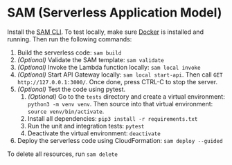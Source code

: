 # SAM (Serverless Application Model)

Install the [SAM CLI](https://docs.aws.amazon.com/serverless-application-model/latest/developerguide/install-sam-cli.html). To test locally, make sure [Docker](https://docs.docker.com/get-docker/) is installed and running. Then run the following commands:

1. Build the serverless code: `sam build`
2. _(Optional)_ Validate the SAM template: `sam validate`
3. _(Optional)_ Invoke the Lambda function locally: `sam local invoke`
4. _(Optional)_ Start API Gateway locally: `sam local start-api`. Then call `GET http://127.0.0.1:3000/`. Once done, press CTRL-C to stop the server.
5. _(Optional)_ Test the code using pytest.
   1. _(Optional)_ Go to the `tests` directory and create a virtual environment: `python3 -m venv venv`. Then source into that virtual environment: `source venv/bin/activate`.
   2. Install all dependencies: `pip3 install -r requirements.txt`
   3. Run the unit and integration tests: `pytest`
   4. Deactivate the virtual environment: `deactivate`
6. Deploy the serverless code using CloudFormation: `sam deploy --guided`

To delete all resources, run `sam delete`
